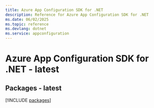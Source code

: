 ```yaml
---
title: Azure App Configuration SDK for .NET
description: Reference for Azure App Configuration SDK for .NET
ms.date: 06/02/2025
ms.topic: reference
ms.devlang: dotnet
ms.service: appconfiguration
---
```

# Azure App Configuration SDK for .NET - latest
## Packages - latest
[!INCLUDE [packages](app-configuration-index.md)]